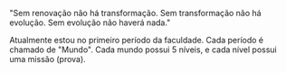 "Sem renovação não há transformação. Sem transformação não há evolução. Sem evolução não haverá nada."

Atualmente estou no primeiro período da faculdade. Cada período é chamado de "Mundo". Cada mundo possui 5 níveis, e cada nível possui uma missão (prova).
